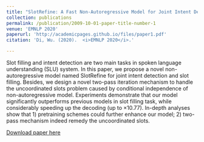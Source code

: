 ```yaml
---
title: "SlotRefine: A Fast Non-Autoregressive Model for Joint Intent Detection and Slot Filling"
collection: publications
permalink: /publication/2009-10-01-paper-title-number-1
venue: 'EMNLP 2020'
paperurl: 'http://academicpages.github.io/files/paper1.pdf'
citation: 'Di, Wu. (2020).  <i>EMNLP 2020</i>.'

---
```

Slot filling and intent detection are two main tasks in spoken language understanding (SLU) system. In this paper, 
we propose a novel non-autoregressive model named SlotRefine for joint intent detection and slot filling. Besides, 
we design a novel two-pass iteration mechanism to handle the uncoordinated slots problem caused by conditional 
independence of non-autoregressive model. Experiments demonstrate that our model significantly outperforms previous 
models in slot filling task, while considerably speeding up the decoding (up to $\times$10.77). In-depth analyses show 
that 1) pretraining schemes could further enhance our model; 2) two-pass mechanism indeed remedy the uncoordinated slots.

[Download paper here](https://arxiv.org/pdf/2010.02693.pdf)
